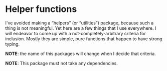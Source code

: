 # Helper functions

I've avoided making a “helpers” (or “utilities”) package, because such a thing
is not meaningful.  Yet here are a few things that I use everywhere.  I will
endeavor to come up with a not-completely-arbitrary criteria for inclusion.
Mostly they are simple, pure functions that happen to have strong typing.

**NOTE**: the name of this packages will change when I decide that criteria.

**NOTE**: This package must not take any dependencies.
